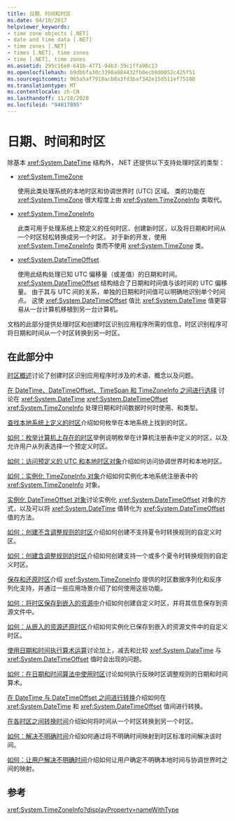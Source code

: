 ```yaml
---
title: 日期、时间和时区
ms.date: 04/10/2017
helpviewer_keywords:
- time zone objects [.NET]
- date and time data [.NET]
- time zones [.NET]
- times [.NET], time zones
- time [.NET], time zones
ms.assetid: 295c16e0-641b-4771-94b3-39c1ffa98c13
ms.openlocfilehash: b9dbbfa30c3398a984432fb0ecb8d0052c425f51
ms.sourcegitcommit: 965a5af7918acb0a3fd3baf342e15d511ef75188
ms.translationtype: MT
ms.contentlocale: zh-CN
ms.lasthandoff: 11/18/2020
ms.locfileid: "94817895"
---
```

# <a name="dates-times-and-time-zones"></a>日期、时间和时区

除基本 <xref:System.DateTime> 结构外，.NET 还提供以下支持处理时区的类型：

* <xref:System.TimeZone>

  使用此类处理系统的本地时区和协调世界时 (UTC) 区域。 类的功能在 <xref:System.TimeZone> 很大程度上由 <xref:System.TimeZoneInfo> 类取代。

* <xref:System.TimeZoneInfo>

  此类可用于处理系统上预定义的任何时区、创建新时区，以及将日期和时间从一个时区轻松转换成另一个时区。 对于新的开发，使用 <xref:System.TimeZoneInfo> 类而不使用 <xref:System.TimeZone> 类。

* <xref:System.DateTimeOffset>

  使用此结构处理已知 UTC 偏移量（或差值）的日期和时间。 <xref:System.DateTimeOffset> 结构结合了日期和时间值与该时间的 UTC 偏移量。 由于其与 UTC 间的关系，单独的日期和时间值可以明确地识别单个时间点。 这使 <xref:System.DateTimeOffset> 值比 <xref:System.DateTime> 值更容易从一台计算机移植到另一台计算机。

文档的此部分提供处理时区和创建时区识别应用程序所需的信息，时区识别程序可将日期和时间从一个时区转换到另一时区。

## <a name="in-this-section"></a>在此部分中

[时区概述](time-zone-overview.md)讨论了创建时区识别应用程序时涉及的术语、概念以及问题。

[在 DateTime、DateTimeOffset、TimeSpan 和 TimeZoneInfo 之间进行选择](choosing-between-datetime.md) 讨论在 <xref:System.DateTime> <xref:System.DateTimeOffset> <xref:System.TimeZoneInfo> 处理日期和时间数据时何时使用、和类型。

[查找本地系统上定义的时区](finding-the-time-zones-on-local-system.md)介绍如何枚举在本地系统上找到的时区。

[如何：枚举计算机上存在的时区](enumerate-time-zones.md)举例说明枚举在计算机注册表中定义的时区，以及允许用户从列表选择一个预定义时区。

[如何：访问预定义的 UTC 和本地时区对象](access-utc-and-local.md)介绍如何访问协调世界时和本地时区。

[如何：实例化 TimeZoneInfo 对象](instantiate-time-zone-info.md)介绍如何实例化本地系统注册表中的 <xref:System.TimeZoneInfo> 对象。

[实例化 DateTimeOffset 对象](instantiating-a-datetimeoffset-object.md)讨论实例化 <xref:System.DateTimeOffset> 对象的方式，以及可以将 <xref:System.DateTime> 值转化为 <xref:System.DateTimeOffset> 值的方法。

[如何：创建不含调整规则的时区](create-time-zones-without-adjustment-rules.md)介绍如何创建不支持夏令时转换规则的自定义时区。

[如何：创建含调整规则的时区](create-time-zones-with-adjustment-rules.md)介绍如何创建支持一个或多个夏令时转换规则的自定义时区。

[保存和还原时区](saving-and-restoring-time-zones.md)介绍 <xref:System.TimeZoneInfo> 提供的时区数据序列化和反序列化支持，并通过一些应用场景介绍了如何使用这些功能。

[如何：将时区保存到嵌入的资源中](save-time-zones-to-an-embedded-resource.md)介绍如何创建自定义时区，并将其信息保存到资源文件中。

[如何：从嵌入的资源还原时区](restore-time-zones-from-an-embedded-resource.md)介绍如何实例化已保存到嵌入的资源文件中的自定义时区。

[使用日期和时间执行算术运算](performing-arithmetic-operations.md)讨论加上，减去和比较 <xref:System.DateTime> 与 <xref:System.DateTimeOffset> 值时会出现的问题。

[如何：在日期和时间算法中使用时区](use-time-zones-in-arithmetic.md)讨论如何执行反映时区调整规则的日期和时间算术。

[在 DateTime 与 DateTimeOffset 之间进行转换](converting-between-datetime-and-offset.md)介绍如何在 <xref:System.DateTime> 和 <xref:System.DateTimeOffset> 值间进行转换。

[在各时区之间转换时间](converting-between-time-zones.md)介绍如何将时间从一个时区转换到另一个时区。

[如何：解决不明确时间](resolve-ambiguous-times.md)介绍如何通过将不明确时间映射到时区标准时间解决该时间。

[如何：让用户解决不明确时间](let-users-resolve-ambiguous-times.md)介绍如何让用户确定不明确本地时间与协调世界时之间的映射。

## <a name="reference"></a>参考

<xref:System.TimeZoneInfo?displayProperty=nameWithType>
